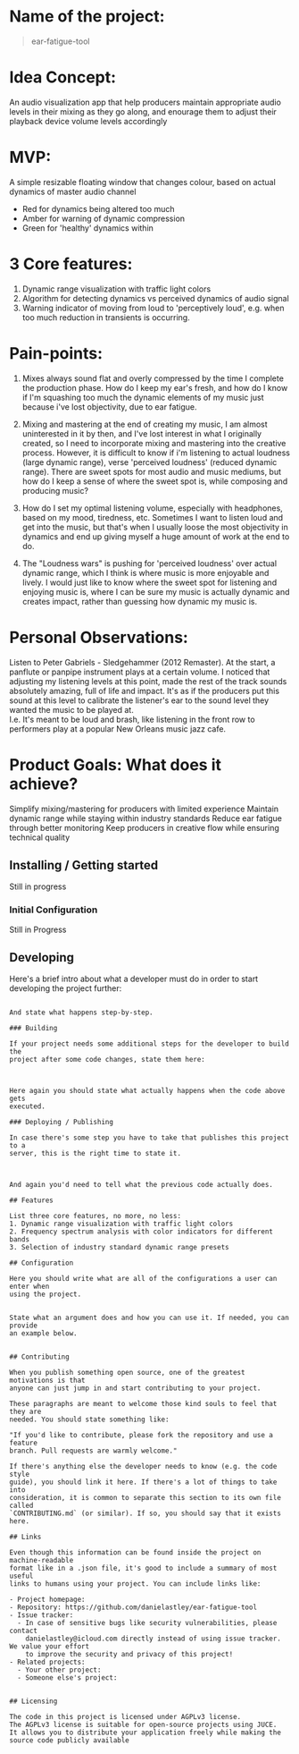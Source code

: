 

# Name of the project:
> ear-fatigue-tool

# Idea Concept:
An audio visualization app that help producers maintain appropriate audio levels in their mixing 
as they go along, and enourage them to adjust their playback device volume levels accordingly

# MVP:
A simple resizable floating window that changes colour, based on actual dynamics of master audio channel
- Red for dynamics being altered too much
- Amber for warning of dynamic compression
- Green for 'healthy' dynamics within

# 3 Core features:
1. Dynamic range visualization with traffic light colors
2. Algorithm for detecting dynamics vs perceived dynamics of audio signal
3. Warning indicator of moving from loud to 'perceptively loud', e.g. when too much reduction in transients is occurring.

# Pain-points:
1. Mixes always sound flat and overly compressed by the time I complete the production phase. 
How do I keep my ear's fresh, and how do I know if I'm squashing too much the dynamic elements 
of my music just because i've lost objectivity, due to ear fatigue.

2. Mixing and mastering at the end of creating my music, I am almost uninterested in it by then, 
and I've lost interest in what I originally created, so I need to incorporate mixing and mastering 
into the creative process. However, it is difficult to know if i'm listening to actual loudness 
(large dynamic range), verse 'perceived loudness' (reduced dynamic range). 
There are sweet spots for most audio and music mediums, but how do I keep a sense of where the sweet spot is, 
while composing and producing music? 

3. How do I set my optimal listening volume, especially with headphones, based on my mood, 
tiredness, etc. Sometimes I want to listen loud and get into the music, but that's when I usually 
loose the most objectivity in dynamics and end up giving myself a huge amount of work at the end to do.

4. The "Loudness wars" is pushing for 'perceived loudness' over actual dynamic range, which I 
think is where music is more enjoyable and lively. I would just like to know where the sweet spot 
for listening and enjoying music is, where I can be sure my music is actually dynamic and creates impact, 
rather than guessing how dynamic my music is.

# Personal Observations:
Listen to Peter Gabriels - Sledgehammer (2012 Remaster). At the start, a panflute or panpipe instrument 
plays at a certain volume. I noticed that adjusting my listening levels at this point, made the rest of 
the track sounds absolutely amazing, full of life and impact. It's as if the producers put this sound at 
this level to calibrate the listener's ear to the sound level they wanted the music to be played at.  
I.e. It's meant to be loud and brash, like listening in the front row to performers play at a popular 
New Orleans music jazz cafe.

# Product Goals: What does it achieve?
Simplify mixing/mastering for producers with limited experience
Maintain dynamic range while staying within industry standards
Reduce ear fatigue through better monitoring
Keep producers in creative flow while ensuring technical quality



## Installing / Getting started

Still in progress

### Initial Configuration

Still in Progress

## Developing

Here's a brief intro about what a developer must do in order to start developing
the project further:

```

And state what happens step-by-step.

### Building

If your project needs some additional steps for the developer to build the
project after some code changes, state them here:



Here again you should state what actually happens when the code above gets
executed.

### Deploying / Publishing

In case there's some step you have to take that publishes this project to a
server, this is the right time to state it.



And again you'd need to tell what the previous code actually does.

## Features

List three core features, no more, no less:
1. Dynamic range visualization with traffic light colors
2. Frequency spectrum analysis with color indicators for different bands
3. Selection of industry standard dynamic range presets

## Configuration

Here you should write what are all of the configurations a user can enter when
using the project.


State what an argument does and how you can use it. If needed, you can provide
an example below.


## Contributing

When you publish something open source, one of the greatest motivations is that
anyone can just jump in and start contributing to your project.

These paragraphs are meant to welcome those kind souls to feel that they are
needed. You should state something like:

"If you'd like to contribute, please fork the repository and use a feature
branch. Pull requests are warmly welcome."

If there's anything else the developer needs to know (e.g. the code style
guide), you should link it here. If there's a lot of things to take into
consideration, it is common to separate this section to its own file called
`CONTRIBUTING.md` (or similar). If so, you should say that it exists here.

## Links

Even though this information can be found inside the project on machine-readable
format like in a .json file, it's good to include a summary of most useful
links to humans using your project. You can include links like:

- Project homepage: 
- Repository: https://github.com/danielastley/ear-fatigue-tool
- Issue tracker: 
  - In case of sensitive bugs like security vulnerabilities, please contact
    danielastley@icloud.com directly instead of using issue tracker. We value your effort
    to improve the security and privacy of this project!
- Related projects:
  - Your other project: 
  - Someone else's project:


## Licensing

The code in this project is licensed under AGPLv3 license.
The AGPLv3 license is suitable for open-source projects using JUCE. 
It allows you to distribute your application freely while making the source code publicly available